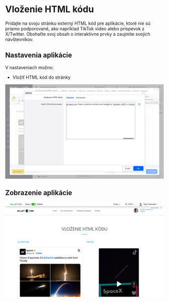 # Vloženie HTML kódu

Pridajte na svoju stránku externý HTML kód pre aplikácie, ktoré nie sú priamo podporované, ako napríklad TikTok video alebo príspevok z X/Twitter. Obohaťte svoj obsah o interaktívne prvky a zaujmite svojich návštevníkov.

## Nastavenia aplikácie

V nastaveniach možno:
- Vložiť HTML kód do stránky

![](editor.png)

## Zobrazenie aplikácie
![](app-htmlembed.png)